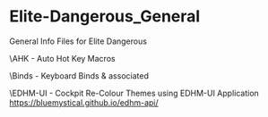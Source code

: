 # Elite-Dangerous_General
General Info Files for Elite Dangerous

\AHK - Auto Hot Key Macros

\Binds - Keyboard Binds & associated

\EDHM-UI - Cockpit Re-Colour Themes using EDHM-UI Application
https://bluemystical.github.io/edhm-api/
